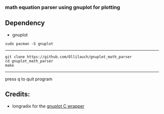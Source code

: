 ### math equation parser using gnuplot for plotting

Dependency
--------
- gnuplot

```
sudo pacman -S gnuplot
```

---

```
git clone https://github.com/Ollilauch/gnuplot_math_parser
cd gnuplot_math_parser
make
```

---

press q to quit program

Credits:
--------
- longradix for the [gnuplot C wrapper](https://github.com/longradix/gnuplot_i) 
